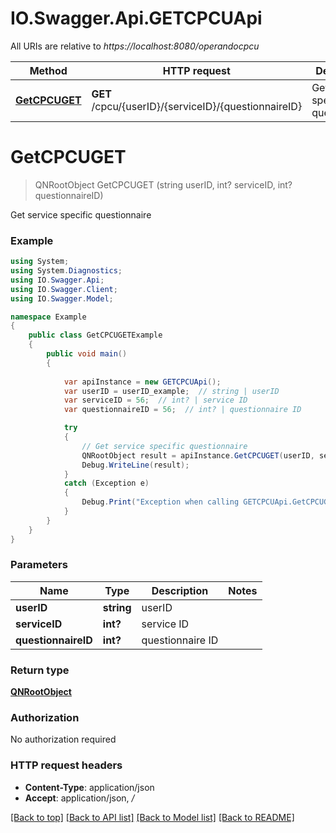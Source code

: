 # IO.Swagger.Api.GETCPCUApi

All URIs are relative to *https://localhost:8080/operandocpcu*

Method | HTTP request | Description
------------- | ------------- | -------------
[**GetCPCUGET**](GETCPCUApi.md#getcpcuget) | **GET** /cpcu/{userID}/{serviceID}/{questionnaireID} | Get service specific questionnaire


<a name="getcpcuget"></a>
# **GetCPCUGET**
> QNRootObject GetCPCUGET (string userID, int? serviceID, int? questionnaireID)

Get service specific questionnaire

### Example
```csharp
using System;
using System.Diagnostics;
using IO.Swagger.Api;
using IO.Swagger.Client;
using IO.Swagger.Model;

namespace Example
{
    public class GetCPCUGETExample
    {
        public void main()
        {
            
            var apiInstance = new GETCPCUApi();
            var userID = userID_example;  // string | userID
            var serviceID = 56;  // int? | service ID
            var questionnaireID = 56;  // int? | questionnaire ID

            try
            {
                // Get service specific questionnaire
                QNRootObject result = apiInstance.GetCPCUGET(userID, serviceID, questionnaireID);
                Debug.WriteLine(result);
            }
            catch (Exception e)
            {
                Debug.Print("Exception when calling GETCPCUApi.GetCPCUGET: " + e.Message );
            }
        }
    }
}
```

### Parameters

Name | Type | Description  | Notes
------------- | ------------- | ------------- | -------------
 **userID** | **string**| userID | 
 **serviceID** | **int?**| service ID | 
 **questionnaireID** | **int?**| questionnaire ID | 

### Return type

[**QNRootObject**](QNRootObject.md)

### Authorization

No authorization required

### HTTP request headers

 - **Content-Type**: application/json
 - **Accept**: application/json, */*

[[Back to top]](#) [[Back to API list]](../README.md#documentation-for-api-endpoints) [[Back to Model list]](../README.md#documentation-for-models) [[Back to README]](../README.md)

